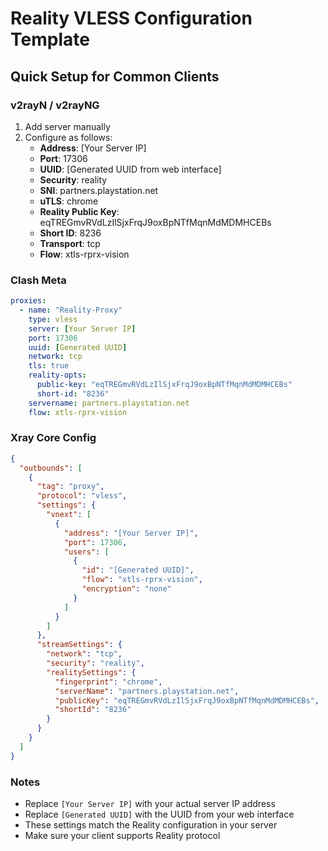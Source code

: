 # Reality VLESS Configuration Template

## Quick Setup for Common Clients

### v2rayN / v2rayNG
1. Add server manually
2. Configure as follows:
   - **Address**: [Your Server IP]
   - **Port**: 17306
   - **UUID**: [Generated UUID from web interface]
   - **Security**: reality
   - **SNI**: partners.playstation.net
   - **uTLS**: chrome
   - **Reality Public Key**: eqTREGmvRVdLzIlSjxFrqJ9oxBpNTfMqnMdMDMHCEBs
   - **Short ID**: 8236
   - **Transport**: tcp
   - **Flow**: xtls-rprx-vision

### Clash Meta
```yaml
proxies:
  - name: "Reality-Proxy"
    type: vless
    server: [Your Server IP]
    port: 17306
    uuid: [Generated UUID]
    network: tcp
    tls: true
    reality-opts:
      public-key: "eqTREGmvRVdLzIlSjxFrqJ9oxBpNTfMqnMdMDMHCEBs"
      short-id: "8236"
    servername: partners.playstation.net
    flow: xtls-rprx-vision
```

### Xray Core Config
```json
{
  "outbounds": [
    {
      "tag": "proxy",
      "protocol": "vless",
      "settings": {
        "vnext": [
          {
            "address": "[Your Server IP]",
            "port": 17306,
            "users": [
              {
                "id": "[Generated UUID]",
                "flow": "xtls-rprx-vision",
                "encryption": "none"
              }
            ]
          }
        ]
      },
      "streamSettings": {
        "network": "tcp",
        "security": "reality",
        "realitySettings": {
          "fingerprint": "chrome",
          "serverName": "partners.playstation.net",
          "publicKey": "eqTREGmvRVdLzIlSjxFrqJ9oxBpNTfMqnMdMDMHCEBs",
          "shortId": "8236"
        }
      }
    }
  ]
}
```

### Notes
- Replace `[Your Server IP]` with your actual server IP address
- Replace `[Generated UUID]` with the UUID from your web interface
- These settings match the Reality configuration in your server
- Make sure your client supports Reality protocol
